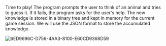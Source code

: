 Time to play! The program prompts the user to think of an animal and tries to guess it. If it fails, the program asks for the user's help. The new knowledge is stored in a binary tree and kept in memory for the current game session. We will use the JSON format to store the accumulated knowledge.

![6ED9696C-D756-4AA3-8100-E60CD9368D59](https://user-images.githubusercontent.com/73117226/196727764-b09265f1-268c-45a0-8a4a-a078f169424f.jpeg)
